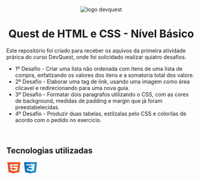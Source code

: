 <div align="center">
  <img src="https://devemdobro.com/wp-content/uploads/2021/09/logo-devquest-150x150.png" alt="logo devquest" width="180" height="160">
</div>
<h1 align="center">Quest de HTML e CSS - Nível Básico</h1>

Este repositório foi criado para receber os aquivos da primeira atividade prárica do curso DevQuest, onde foi solicidado realizar quiatro desafios.

- 1º Desafio - Criar uma lista não ordenada com itens de uma lista de compra, enfatizando os valores dos itens e a somatoria total dos valore.
- 2º Desafio - Elaborar uma tag de link, usando uma imagem como área clicavel e redirecionando para uma nova guia.
- 3º Desafio - Formatar dois paragrafos utilizando o CSS, com as cores de background, medidas de padding e margin que já foram preestabelecidas.
- 4º Desafio - Produzir duas tabelas, estilzalas pelo CSS e colorilas de acordo com o pedido no exercicio.

<br>

## Tecnologias utilizadas
<div style="display: inline_block">
  <img align="center" alt="HTML" height="30" width="40" src="https://raw.githubusercontent.com/devicons/devicon/master/icons/html5/html5-original.svg">
  <img align="center" alt="CSS" height="30" width="40" src="https://raw.githubusercontent.com/devicons/devicon/master/icons/css3/css3-original.svg">
</div>
